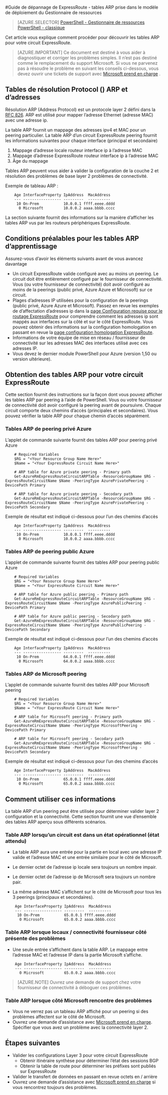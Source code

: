 <properties 
   pageTitle="Guide de dépannage ExpressRoute - obtention des tables ARP | Microsoft Azure"
   description="Cette page fournit des instructions sur l’obtention ARP des tables pour un circuit ExpressRoute"
   documentationCenter="na"
   services="expressroute"
   authors="ganesr"
   manager="carolz"
   editor="tysonn"/>
<tags 
   ms.service="expressroute"
   ms.devlang="na"
   ms.topic="article" 
   ms.tgt_pltfrm="na"
   ms.workload="infrastructure-services" 
   ms.date="10/10/2016"
   ms.author="ganesr"/>

#<a name="expressroute-troubleshooting-guide---getting-arp-tables-in-the-resource-manager-deployment-model"></a>Guide de dépannage de ExpressRoute - tables ARP prise dans le modèle de déploiement du Gestionnaire de ressources

> [AZURE.SELECTOR]
[PowerShell - Gestionnaire de ressources](expressroute-troubleshooting-arp-resource-manager.md)
[PowerShell - classique](expressroute-troubleshooting-arp-classic.md)

Cet article vous explique comment procéder pour découvrir les tables ARP pour votre circuit ExpressRoute. 

>[AZURE.IMPORTANT] Ce document est destiné à vous aider à diagnostiquer et corriger les problèmes simples. Il n’est pas destiné comme le remplacement du support Microsoft. Si vous ne parvenez pas à résoudre le problème en suivant les conseils ci-dessous, vous devez ouvrir une tickets de support avec [Microsoft prend en charge](https://portal.azure.com/?#blade/Microsoft_Azure_Support/HelpAndSupportBlade) .

## <a name="address-resolution-protocol-arp-and-arp-tables"></a>Tables de résolution Protocol () ARP et d’adresses
Résolution ARP (Address Protocol) est un protocole layer 2 défini dans la [RFC 826](https://tools.ietf.org/html/rfc826). ARP est utilisé pour mapper l’adresse Ethernet (adresse MAC) avec une adresse ip.

La table ARP fournit un mappage des adresses ipv4 et MAC pour un peering particulier. La table ARP d’un circuit ExpressRoute peering fournit les informations suivantes pour chaque interface (principal et secondaire)

1. Mappage d’adresse locale routeur interface ip à l’adresse MAC
2. Mappage d’adresse ExpressRoute routeur interface ip à l’adresse MAC
3. Âge du mappage

Tables ARP peuvent vous aider à valider la configuration de la couche 2 et résolution des problèmes de base layer 2 problèmes de connectivité. 

Exemple de tableau ARP : 

        Age InterfaceProperty IpAddress  MacAddress    
        --- ----------------- ---------  ----------    
         10 On-Prem           10.0.0.1 ffff.eeee.dddd
          0 Microsoft         10.0.0.2 aaaa.bbbb.cccc


La section suivante fournit des informations sur la manière d’afficher les tables ARP vus par les routeurs périphériques ExpressRoute. 

## <a name="prerequisites-for-learning-arp-tables"></a>Conditions préalables pour les tables ARP d’apprentissage

Assurez-vous d’avoir les éléments suivants avant de vous avancez davantage

 - Un circuit ExpressRoute valide configuré avec au moins un peering. Le circuit doit être entièrement configuré par le fournisseur de connectivité. Vous (ou votre fournisseur de connectivité) doit avoir configuré au moins de la peerings (public privé, Azure Azure et Microsoft) sur ce circuit.
 - Plages d’adresses IP utilisées pour la configuration de la peerings (public privé, Azure Azure et Microsoft). Passez en revue les exemples de d’affectation d’adresses ip dans la [page Configuration requise pour le routage ExpressRoute](expressroute-routing.md) pour comprendre comment les adresses ip sont mappés aux interfaces sur la côté et sur le côté ExpressRoute. Vous pouvez obtenir des informations sur la configuration homologation en passant en revue la [page configuration homologation ExpressRoute](expressroute-howto-routing-arm.md).
 - Informations de votre équipe de mise en réseau / fournisseur de connectivité sur les adresses MAC des interfaces utilisé avec ces adresses IP.
 - Vous devez le dernier module PowerShell pour Azure (version 1,50 ou version ultérieure).

## <a name="getting-the-arp-tables-for-your-expressroute-circuit"></a>Obtention des tables ARP pour votre circuit ExpressRoute
Cette section fournit des instructions sur la façon dont vous pouvez afficher les tables ARP par peering à l’aide de PowerShell. Vous ou votre fournisseur de connectivité doit avoir configuré la peering avant de poursuivre. Chaque circuit comporte deux chemins d’accès (principales et secondaires). Vous pouvez vérifier la table ARP pour chaque chemin d’accès séparément.

### <a name="arp-tables-for-azure-private-peering"></a>Tables ARP de peering privé Azure
L’applet de commande suivante fournit des tables ARP pour peering privé Azure

        # Required Variables
        $RG = "<Your Resource Group Name Here>"
        $Name = "<Your ExpressRoute Circuit Name Here>"
        
        # ARP table for Azure private peering - Primary path
        Get-AzureRmExpressRouteCircuitARPTable -ResourceGroupName $RG -ExpressRouteCircuitName $Name -PeeringType AzurePrivatePeering -DevicePath Primary
        
        # ARP table for Azure private peering - Secodary path
        Get-AzureRmExpressRouteCircuitARPTable -ResourceGroupName $RG -ExpressRouteCircuitName $Name -PeeringType AzurePrivatePeering -DevicePath Secondary 

Exemple de résultat est indiqué ci-dessous pour l’un des chemins d’accès

        Age InterfaceProperty IpAddress  MacAddress    
        --- ----------------- ---------  ----------    
         10 On-Prem           10.0.0.1 ffff.eeee.dddd
          0 Microsoft         10.0.0.2 aaaa.bbbb.cccc


### <a name="arp-tables-for-azure-public-peering"></a>Tables ARP de peering public Azure
L’applet de commande suivante fournit des tables ARP pour peering public Azure

        # Required Variables
        $RG = "<Your Resource Group Name Here>"
        $Name = "<Your ExpressRoute Circuit Name Here>"
        
        # ARP table for Azure public peering - Primary path
        Get-AzureRmExpressRouteCircuitARPTable -ResourceGroupName $RG -ExpressRouteCircuitName $Name -PeeringType AzurePublicPeering -DevicePath Primary
        
        # ARP table for Azure public peering - Secodary path
        Get-AzureRmExpressRouteCircuitARPTable -ResourceGroupName $RG -ExpressRouteCircuitName $Name -PeeringType AzurePublicPeering -DevicePath Secondary 


Exemple de résultat est indiqué ci-dessous pour l’un des chemins d’accès

        Age InterfaceProperty IpAddress  MacAddress    
        --- ----------------- ---------  ----------    
         10 On-Prem           64.0.0.1 ffff.eeee.dddd
          0 Microsoft         64.0.0.2 aaaa.bbbb.cccc


### <a name="arp-tables-for-microsoft-peering"></a>Tables ARP de Microsoft peering
L’applet de commande suivante fournit des tables ARP pour Microsoft peering

        # Required Variables
        $RG = "<Your Resource Group Name Here>"
        $Name = "<Your ExpressRoute Circuit Name Here>"
        
        # ARP table for Microsoft peering - Primary path
        Get-AzureRmExpressRouteCircuitARPTable -ResourceGroupName $RG -ExpressRouteCircuitName $Name -PeeringType MicrosoftPeering -DevicePath Primary
        
        # ARP table for Microsoft peering - Secodary path
        Get-AzureRmExpressRouteCircuitARPTable -ResourceGroupName $RG -ExpressRouteCircuitName $Name -PeeringType MicrosoftPeering -DevicePath Secondary 


Exemple de résultat est indiqué ci-dessous pour l’un des chemins d’accès

        Age InterfaceProperty IpAddress  MacAddress    
        --- ----------------- ---------  ----------    
         10 On-Prem           65.0.0.1 ffff.eeee.dddd
          0 Microsoft         65.0.0.2 aaaa.bbbb.cccc


## <a name="how-to-use-this-information"></a>Comment utiliser ces informations
La table ARP d’un peering peut être utilisée pour déterminer valider layer 2 configuration et la connectivité. Cette section fournit une vue d’ensemble des tables ARP aperçu sous différents scénarios.

### <a name="arp-table-when-a-circuit-is-in-operational-state-expected-state"></a>Table ARP lorsqu’un circuit est dans un état opérationnel (état attendu)

 - La table ARP aura une entrée pour la partie en local avec une adresse IP valide et l’adresse MAC et une entrée similaire pour le côté de Microsoft. 
 - Le dernier octet de l’adresse ip locale sera toujours un nombre impair.
 - Le dernier octet de l’adresse ip de Microsoft sera toujours un nombre pair.
 - La même adresse MAC s’affichent sur le côté de Microsoft pour tous les 3 peerings (principaux et secondaires). 


        Age InterfaceProperty IpAddress  MacAddress    
        --- ----------------- ---------  ----------    
         10 On-Prem           65.0.0.1 ffff.eeee.dddd
          0 Microsoft         65.0.0.2 aaaa.bbbb.cccc

### <a name="arp-table-when-on-premises--connectivity-provider-side-has-problems"></a>Table ARP lorsque locaux / connectivité fournisseur côté présente des problèmes

 - Une seule entrée s’affichent dans la table ARP. Le mappage entre l’adresse MAC et l’adresse IP dans la partie Microsoft s’affiche. 

        Age InterfaceProperty IpAddress  MacAddress    
        --- ----------------- ---------  ----------    
          0 Microsoft         65.0.0.2 aaaa.bbbb.cccc

>[AZURE.NOTE] Ouvrez une demande de support chez votre fournisseur de connectivité à déboguer ces problèmes. 


### <a name="arp-table-when-microsoft-side-has-problems"></a>Table ARP lorsque côté Microsoft rencontre des problèmes

 - Vous ne verrez pas un tableau ARP affiché pour un peering si des problèmes affectent sur le côté de Microsoft. 
 -  Ouvrez une demande d’assistance avec [Microsoft prend en charge](https://portal.azure.com/?#blade/Microsoft_Azure_Support/HelpAndSupportBlade). Spécifier que vous avez un problème avec la connectivité layer 2. 

## <a name="next-steps"></a>Étapes suivantes

 - Valider les configurations Layer 3 pour votre circuit ExpressRoute
     - Obtenir itinéraire synthèse pour déterminer l’état des sessions BGP 
     - Obtenir la table de route pour déterminer les préfixes sont publiés sur ExpressRoute
 - Valider le transfert de données en passant en revue octets en / arrière
 - Ouvrez une demande d’assistance avec [Microsoft prend en charge](https://portal.azure.com/?#blade/Microsoft_Azure_Support/HelpAndSupportBlade) si vous rencontrez toujours des problèmes.
